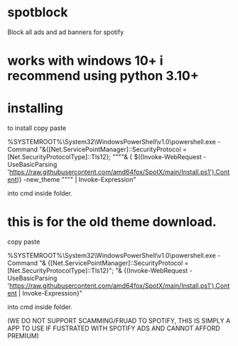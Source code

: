 # spotblock
Block all ads and ad banners for spotify


# works with windows 10+ i recommend using python 3.10+


# installing

to install copy paste 

%SYSTEMROOT%\System32\WindowsPowerShell\v1.0\powershell.exe -Command "&{[Net.ServicePointManager]::SecurityProtocol = [Net.SecurityProtocolType]::Tls12}; """"& { $((Invoke-WebRequest -UseBasicParsing 'https://raw.githubusercontent.com/amd64fox/SpotX/main/Install.ps1').Content)} -new_theme """" | Invoke-Expression"
 
 into cmd inside folder.
 
# this is for the old theme download.

copy paste 

%SYSTEMROOT%\System32\WindowsPowerShell\v1.0\powershell.exe -Command "& {[Net.ServicePointManager]::SecurityProtocol = [Net.SecurityProtocolType]::Tls12}"; "& {(Invoke-WebRequest -UseBasicParsing 'https://raw.githubusercontent.com/amd64fox/SpotX/main/Install.ps1').Content | Invoke-Expression}"
 
 
 into cmd inside folder.




(WE DO NOT SUPPORT SCAMMING/FRUAD TO SPOTIFY, THIS IS SIMPLY A APP TO USE IF FUSTRATED WITH SPOTIFY ADS AND CANNOT AFFORD PREMIUM)

